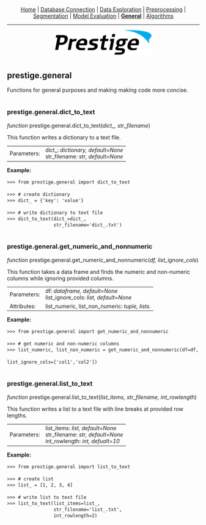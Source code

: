 <p align="center">
	<a href="../README.md">Home</a> | <a href="db_connection.md">Database Connection</a> | <a href="data_exploration.md">Data Exploration</a> | <a href="preprocessing.md">Preprocessing</a> | <a href="segmentation.md">Segmentation</a> | <a href="model_eval.md">Model Evaluation</a> | <b><a href="general.md">General</a></b> | <a href="algorithms.md">Algorithms</a>
</p>

---

<p align="center"><img src="../img/prestige_logo.png" alt="Prestige logo" width=50% height=50% /></p>

#

<a name="general"></a><h2>prestige.general</h2>

<p>Functions for general purposes and making making code more concise.</p>

#

<h3>prestige.general.dict_to_text</h3>

<p><i>function</i> prestige.general.dict_to_text(<i>dict_, str_filename</i>)</p>

<p>This function writes a dictionary to a text file.</p>

<table>
	<tr>
		<td>Parameters:</td>
		<td>dict_: <i>dictionary, default=None</i><BR>
			str_filename: <i>str, default=None</i>
	</tr>
</table>


<p><b>Example:</b></p>

```
>>> from prestige.general import dict_to_text

>>> # create dictionary
>>> dict_ = {'key': 'value'}

>>> # write dictionary to text file
>>> dict_to_text(dict_=dict_, 
                 str_filename='dict_.txt')
```

#

<h3>prestige.general.get_numeric_and_nonnumeric</h3>

<p><i>function</i> prestige.general.get_numeric_and_nonnumeric(<i>df, list_ignore_cols</i>)</p>

<p>This function takes a data frame and finds the numeric and non-numeric columns while ignoring provided columns.</p>

<table>
	<tr>
		<td>Parameters:</td>
		<td>df: <i>dataframe, default=None</i><BR>
			list_ignore_cols: <i>list, default=None</i>
	</tr>
	<tr>
		<td>Attributes:</td>
		<td>list_numeric, list_non_numeric: <i>tuple, lists.</i>
</table>


<p><b>Example:</b></p>

```
>>> from prestige.general import get_numeric_and_nonnumeric

>>> # get numeric and non-numeric columns
>>> list_numeric, list_non_numeric = get_numeric_and_nonnumeric(df=df,
	                                                        list_ignore_cols=['col1','col2'])
```

#

<h3>prestige.general.list_to_text</h3>

<p><i>function</i> prestige.general.list_to_text(<i>list_items, str_filename, int_rowlength</i>)</p>

<p>This function writes a list to a text file with line breaks at provided row lengths.</p>

<table>
	<tr>
		<td>Parameters:</td>
		<td>list_items: <i>list, default=None</i><BR>
			str_filename: <i>str, default=None</i><BR>
			int_rowlength: <i>int, defualt=10</i>
	</tr>
</table>


<p><b>Example:</b></p>

```
>>> from prestige.general import list_to_text

>>> # create list
>>> list_ = [1, 2, 3, 4]

>>> # write list to text file
>>> list_to_text(list_items=list_, 
                 str_filename='list_.txt',
                 int_rowlength=2)
```